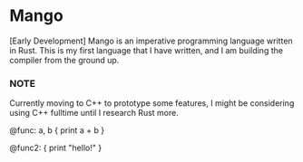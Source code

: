 # Mango
[Early Development] Mango is an imperative programming language written in Rust. This is my first language that I have written, and I am building the compiler from the ground up.

### NOTE
Currently moving to C++ to prototype some features, I might be considering using C++ fulltime until I research Rust more.

@func: a, b {
    print a + b
}

@func2: {
    print "hello!"
}

